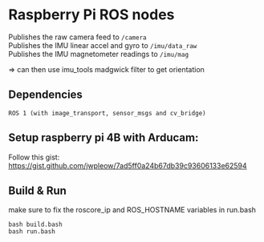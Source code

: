 # Raspberry Pi ROS nodes
Publishes the raw camera feed to `/camera`   
Publishes the IMU linear accel and gyro to `/imu/data_raw`   
Publishes the IMU magnetometer readings to `/imu/mag`

=> can then use imu_tools madgwick filter to get orientation

## Dependencies
```
ROS 1 (with image_transport, sensor_msgs and cv_bridge)
```

## Setup raspberry pi 4B with Arducam:
Follow this gist: <https://gist.github.com/jwpleow/7ad5ff0a24b67db39c93606133e62594>


## Build & Run
make sure to fix the roscore_ip and ROS_HOSTNAME variables in run.bash
```
bash build.bash
bash run.bash
```